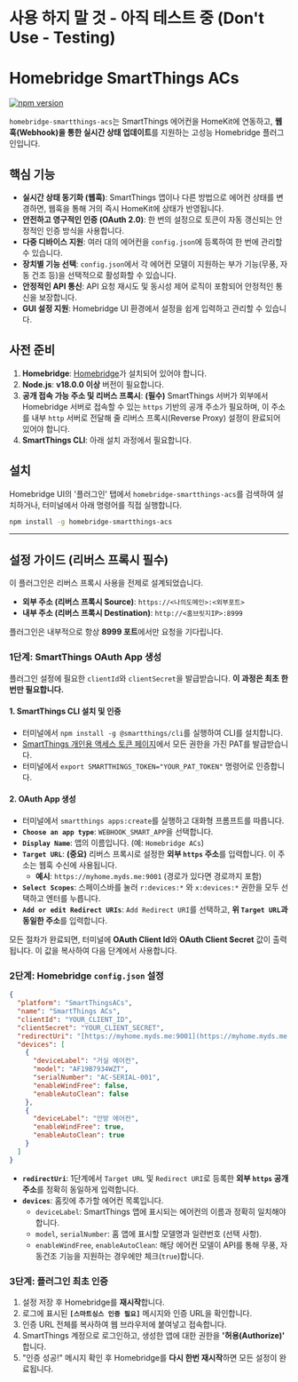 # 사용 하지 말 것 - 아직 테스트 중 (Don't Use - Testing)

# Homebridge SmartThings ACs

[![npm version](https://badge.fury.io/js/homebridge-smartthings-acs.svg)](https://badge.fury.io/js/homebridge-smartthings-acs)

`homebridge-smartthings-acs`는 SmartThings 에어컨을 HomeKit에 연동하고, **웹훅(Webhook)을 통한 실시간 상태 업데이트**를 지원하는 고성능 Homebridge 플러그인입니다.

## 핵심 기능

* **실시간 상태 동기화 (웹훅)**: SmartThings 앱이나 다른 방법으로 에어컨 상태를 변경하면, 웹훅을 통해 거의 즉시 HomeKit에 상태가 반영됩니다.
* **안전하고 영구적인 인증 (OAuth 2.0)**: 한 번의 설정으로 토큰이 자동 갱신되는 안정적인 인증 방식을 사용합니다.
* **다중 디바이스 지원**: 여러 대의 에어컨을 `config.json`에 등록하여 한 번에 관리할 수 있습니다.
* **장치별 기능 선택**: `config.json`에서 각 에어컨 모델이 지원하는 부가 기능(무풍, 자동 건조 등)을 선택적으로 활성화할 수 있습니다.
* **안정적인 API 통신**: API 요청 재시도 및 동시성 제어 로직이 포함되어 안정적인 통신을 보장합니다.
* **GUI 설정 지원**: Homebridge UI 환경에서 설정을 쉽게 입력하고 관리할 수 있습니다.

## 사전 준비

1.  **Homebridge**: [Homebridge](https://homebridge.io/)가 설치되어 있어야 합니다.
2.  **Node.js**: **v18.0.0 이상** 버전이 필요합니다.
3.  **공개 접속 가능 주소 및 리버스 프록시**: **(필수)** SmartThings 서버가 외부에서 Homebridge 서버로 접속할 수 있는 `https` 기반의 공개 주소가 필요하며, 이 주소를 내부 `http` 서버로 전달해 줄 리버스 프록시(Reverse Proxy) 설정이 완료되어 있어야 합니다.
4.  **SmartThings CLI**: 아래 설치 과정에서 필요합니다.

## 설치

Homebridge UI의 '플러그인' 탭에서 `homebridge-smartthings-acs`를 검색하여 설치하거나, 터미널에서 아래 명령어를 직접 실행합니다.

```sh
npm install -g homebridge-smartthings-acs
```

---
## 설정 가이드 (리버스 프록시 필수)

이 플러그인은 리버스 프록시 사용을 전제로 설계되었습니다.

* **외부 주소 (리버스 프록시 Source)**: `https://<나의도메인>:<외부포트>`
* **내부 주소 (리버스 프록시 Destination)**: `http://<홈브릿지IP>:8999`

플러그인은 내부적으로 항상 **8999 포트**에서만 요청을 기다립니다.

### 1단계: SmartThings OAuth App 생성

플러그인 설정에 필요한 `clientId`와 `clientSecret`을 발급받습니다. **이 과정은 최초 한 번만 필요합니다.**

#### 1. SmartThings CLI 설치 및 인증
* 터미널에서 `npm install -g @smartthings/cli`를 실행하여 CLI를 설치합니다.
* [SmartThings 개인용 액세스 토큰 페이지](https://account.smartthings.com/tokens)에서 모든 권한을 가진 PAT를 발급받습니다.
* 터미널에서 `export SMARTTHINGS_TOKEN="YOUR_PAT_TOKEN"` 명령어로 인증합니다.

#### 2. OAuth App 생성
* 터미널에서 `smartthings apps:create`를 실행하고 대화형 프롬프트를 따릅니다.
* **`Choose an app type`**: `WEBHOOK_SMART_APP`을 선택합니다.
* **`Display Name`**: 앱의 이름입니다. (예: `Homebridge ACs`)
* **`Target URL`**: **(중요)** 리버스 프록시로 설정한 **외부 `https` 주소**를 입력합니다. 이 주소는 웹훅 수신에 사용됩니다.
    * **예시**: `https://myhome.myds.me:9001` (경로가 있다면 경로까지 포함)
* **`Select Scopes`**: 스페이스바를 눌러 `r:devices:*` 와 `x:devices:*` 권한을 모두 선택하고 엔터를 누릅니다.
* **`Add or edit Redirect URIs`**: `Add Redirect URI`를 선택하고, **위 `Target URL`과 동일한 주소**를 입력합니다.

모든 절차가 완료되면, 터미널에 **OAuth Client Id**와 **OAuth Client Secret** 값이 출력됩니다. 이 값을 복사하여 다음 단계에서 사용합니다.

### 2단계: Homebridge `config.json` 설정

```json
{
  "platform": "SmartThingsACs",
  "name": "SmartThings ACs",
  "clientId": "YOUR_CLIENT_ID",
  "clientSecret": "YOUR_CLIENT_SECRET",
  "redirectUri": "[https://myhome.myds.me:9001](https://myhome.myds.me:9001)",
  "devices": [
    {
      "deviceLabel": "거실 에어컨",
      "model": "AF19B7934WZT",
      "serialNumber": "AC-SERIAL-001",
      "enableWindFree": false,
      "enableAutoClean": false
    },
    {
      "deviceLabel": "안방 에어컨",
      "enableWindFree": true,
      "enableAutoClean": true
    }
  ]
}
```
* **`redirectUri`**: 1단계에서 `Target URL` 및 `Redirect URI`로 등록한 **외부 `https` 공개 주소**를 정확히 동일하게 입력합니다.
* **`devices`**: 홈킷에 추가할 에어컨 목록입니다.
    * `deviceLabel`: SmartThings 앱에 표시되는 에어컨의 이름과 정확히 일치해야 합니다.
    * `model`, `serialNumber`: 홈 앱에 표시할 모델명과 일련번호 (선택 사항).
    * `enableWindFree`, `enableAutoClean`: 해당 에어컨 모델이 API를 통해 무풍, 자동건조 기능을 지원하는 경우에만 체크(`true`)합니다.

### 3단계: 플러그인 최초 인증

1.  설정 저장 후 Homebridge를 **재시작**합니다.
2.  로그에 표시된 **`[스마트싱스 인증 필요]`** 메시지와 인증 URL을 확인합니다.
3.  인증 URL 전체를 복사하여 웹 브라우저에 붙여넣고 접속합니다.
4.  SmartThings 계정으로 로그인하고, 생성한 앱에 대한 권한을 **'허용(Authorize)'** 합니다.
5.  "인증 성공!" 메시지 확인 후 Homebridge를 **다시 한번 재시작**하면 모든 설정이 완료됩니다.
